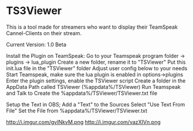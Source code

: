 TS3Viewer
=========

This is a tool made for streamers who want to display their TeamSpeak Cannel-Clients on their stream.

Current Version: 1.0 Beta

Install the Plugin on TeamSpeak:
Go to your Teamspeak program folder -> plugins -> lua_plugin
Create a new folder, rename it to "TSViewer"
Put this init.lua file in the "TSViewer" folder
Adjust user config below to your needs
Start Teamspeak, make sure the lua plugin is enabled in options->plugins
Enter the plugin settings, enable the TSViewer script
Create a folder in the AppData Path called TSViewer (%appdata%/TSViewer)
Run Teamspeak and Talk to Create the %appdata%/TSViewer/TSViewer.txt file

Setup the Text in OBS;
Add a "Text" to the Sources
Select "Use Text From File"
Set the File from %appdata%/TSViewer/TSViewer.txt

http://i.imgur.com/gvINkvM.png
http://i.imgur.com/vazXIVn.png
